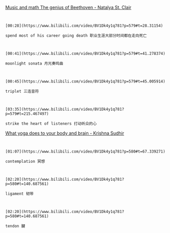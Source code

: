 [Music and math The genius of Beethoven - Natalya St. Clair](https://www.bilibili.com/video/BV1Dk4y1q781?p=579)

```ad-note


[00:28](https://www.bilibili.com/video/BV1Dk4y1q781?p=579#t=28.31154)

spend most of his career going death 职业生涯大部分时间都在走向死亡

```

```ad-note


[00:41](https://www.bilibili.com/video/BV1Dk4y1q781?p=579#t=41.278374)

moonlight sonata 月光奏鸣曲

```

```ad-note


[00:45](https://www.bilibili.com/video/BV1Dk4y1q781?p=579#t=45.005914)

triplet 三连音符

```

```ad-note


[03:35](https://www.bilibili.com/video/BV1Dk4y1q781?p=579#t=215.467497)

strike the heart of listeners 打动听众的心

```

[What yoga does to your body and brain - Krishna Sudhir](https://www.bilibili.com/video/BV1Dk4y1q781?p=580)

```ad-note


[01:07](https://www.bilibili.com/video/BV1Dk4y1q781?p=580#t=67.339271)

contemplation 冥想

```

```ad-note


[02:20](https://www.bilibili.com/video/BV1Dk4y1q781?p=580#t=140.687561)

ligament 韧带

```

```ad-note


[02:20](https://www.bilibili.com/video/BV1Dk4y1q781?p=580#t=140.687561)

tendon 腱

```